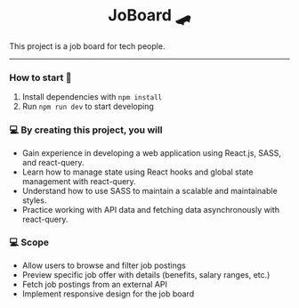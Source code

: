 <h1 align="center">
  JoBoard 🛹
</h1>

This project is a job board for tech people.

----

### How to start 🚀

1. Install dependencies with ``npm install``
2. Run ``npm run dev`` to start developing

### 💻 By creating this project, you will

- Gain experience in developing a web application using React.js, SASS, and react-query.
- Learn how to manage state using React hooks and global state management with react-query.
- Understand how to use SASS to maintain a scalable and maintainable styles.
- Practice working with API data and fetching data asynchronously with react-query.

### 💻 Scope
- Allow users to browse and filter job postings
- Preview specific job offer with details (benefits, salary ranges, etc.)
- Fetch job postings from an external API
- Implement responsive design for the job board
